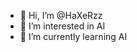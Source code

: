 - 👋 Hi, I’m @HaXeRzz
- 👀 I’m interested in AI
- 🌱 I’m currently learning AI

<!---
HaXeRzz/HaXeRzz is a ✨ special ✨ repository because its `README.md` (this file) appears on your GitHub profile.
You can click the Preview link to take a look at your changes.
--->
